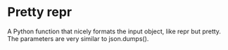 # Pretty repr
A Python function that nicely formats the input object, like repr but pretty. The parameters are very similar to json.dumps().
